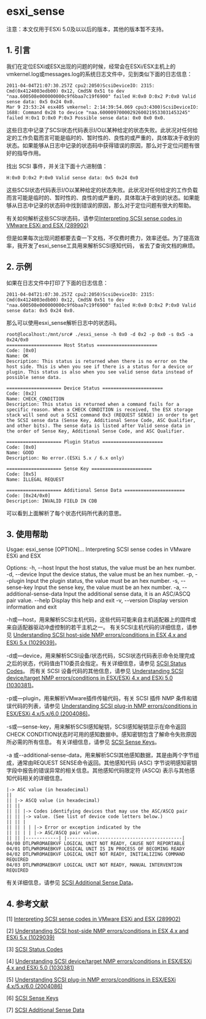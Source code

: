# esxi_sense

注意：本文仅用于ESXi 5.0及以以后的版本，其他的版本暂不支持。

## 1. 引言
我们在定位ESXi或ESX出现的问题的时候，经常会在ESXi/ESX主机上的vmkernel.log或messages.log的系统日志文件中，见到类似下面的日志信息：
```
2011-04-04T21:07:30.257Z cpu2:2050)ScsiDeviceIO: 2315: Cmd(0x4124003edb00) 0x12, CmdSN 0x51 to dev "naa.600508e000000000c9f6baa7c19f6900" failed H:0x0 D:0x2 P:0x0 Valid sense data: 0x5 0x24 0x0. 
Mar 9 23:53:24 esx405 vmkernel: 2:14:39:54.069 cpu3:4300)ScsiDeviceIO: 1688: Command 0x28 to device "naa.60000970000292600219533031453245" failed H:0x1 D:0x0 P:0x3 Possible sense data: 0x0 0x0 0x0.
```
这些日志中记录了SCSI状态代码表示I/O以某种给定的状态失败。此状况对任何给定的工作负载而言可能是临时的、暂时性的、良性的或严重的，具体取决于收到的状态。如果能够从日志中记录的状态码中获得错误的原因，那么对于定位问题有很好的指导作用。

找出 SCSI 事件，并关注下面十六进制值：
```
H:0x0 D:0x2 P:0x0 Valid sense data: 0x5 0x24 0x0
```
这些SCSI状态代码表示I/O以某种给定的状态失败。此状况对任何给定的工作负载而言可能是临时的、暂时性的、良性的或严重的，具体取决于收到的状态。如果能够从日志中记录的状态码中找到错误的原因，那么对于定位问题有很大的帮助。

有关如何解析这些SCSI状态码，请参见[Interpreting SCSI sense codes in VMware ESXi and ESX (289902)](https://kb.vmware.com/selfservice/microsites/search.do?language=en_US&cmd=displayKC&externalId=289902) 

但是如果每次出现问题都要去查一下文档，不仅费时费力，效率还低。为了提高效率，我开发了esxi_sense工具用来解析SCSI感知代码， 省去了查询文档的麻烦。

## 2. 示例
如果在日志文件中打印了下面的日志信息：
```
2011-04-04T21:07:30.257Z cpu2:2050)ScsiDeviceIO: 2315: Cmd(0x4124003edb00) 0x12, CmdSN 0x51 to dev "naa.600508e000000000c9f6baa7c19f6900" failed H:0x0 D:0x2 P:0x0 Valid sense data: 0x5 0x24 0x0.
```
那么可以使用esxi_sense解析日志中的状态码。
```
root@localhost:/mnt/src# ./esxi_sense -h 0x0 -d 0x2 -p 0x0 -s 0x5 -a 0x24/0x0
==================== Host Status ======================
Code: [0x0]
Name: OK
Description: This status is returned when there is no error on the host side. This is when you see if there is a status for a device or plugin. This status is also when you see valid sense data instead of possible sense data.

==================== Device Status ======================
Code: [0x2]
Name: CHECK_CONDITION
Description: This status is returned when a command fails for a specific reason. When a CHECK CONDITION is received, the ESX storage stack will send out a SCSI command 0x3 (REQUEST SENSE) in order to get the SCSI sense data (Sense Key, Additional Sense Code, ASC Qualifier, and other bits). The sense data is listed after Valid sense data in the order of Sense Key, Additional Sense Code, and ASC Qualifier.

==================== Plugin Status ======================
Code: [0x0]
Name: GOOD
Description: No error.(ESXi 5.x / 6.x only)

==================== Sense Key ======================
Code: [0x5]
Name: ILLEGAL REQUEST

==================== Additional Sense Data ======================
Code: [0x24/0x0]
Description: INVALID FIELD IN CDB
```
可以看到上面解析了每个状态代码所代表的意思。


## 3. 使用帮助
Usgae: esxi_sense [OPTION]...
Interpreting SCSI sense codes in VMware ESXi and ESX

Options:
-h, --host                     Input the host status, the value must be an hex number.
-d, --device                   Input the device status, the value must be an hex number.
-p, --plugin                   Input the plugin status, the value must be an hex number.
-s, --sense-key                Input the sense key, the value must be an hex number.
-a, --additional-sense-data    Input the additional sense data, it is an ASC/ASCQ pair value.
    --help                     Display this help and exit
-v, --version                  Display version information and exit


-h或—host，用来解析SCSI主机代码，这些代码可能来自主机适配器上的固件或来自适配器驱动冲虚控制的若干主机之一。
有关SCSI主机代码的详细信息，请参见 [Understanding SCSI host-side NMP errors/conditions in ESX 4.x and ESXi 5.x (1029039)](https://kb.vmware.com/selfservice/search.do?cmd=displayKC&amp;docType=kc&amp;docTypeID=DT_KB_1_1&amp;externalId=1029039)。

-d或—device，用来解析SCSI设备/状态代码，SCSI状态代码表示命令处理完成之后的状态，代码值由T10委员会指定。有关详细信息，请参见 [SCSI Status Codes](http://www.t10.org/lists/2status.htm)。
而有关 SCSI 设备代码的其他信息，请参见 [Understanding SCSI device/target NMP errors/conditions in ESX/ESXi 4.x and ESXi 5.0 (1030381)](https://kb.vmware.com/selfservice/search.do?cmd=displayKC&amp;docType=kc&amp;docTypeID=DT_KB_1_1&amp;externalId=1030381)。

-p或—plugin，用来解析VMware插件传输代码，有关 SCSI 插件 NMP 条件和错误代码的列表，请参见 [Understanding SCSI plug-in NMP errors/conditions in ESX/ESXi 4.x/5.x/6.0 (2004086)](https://kb.vmware.com/selfservice/search.do?cmd=displayKC&amp;docType=kc&amp;docTypeID=DT_KB_1_1&amp;externalId=2004086)。

-s或—sense-key，用来解析SCSI感知秘钥，SCSI感知秘钥显示在命令返回CHECK CONDITION状态时可用的感知数据中。感知密钥包含了解命令失败原因所必需的所有信息。
有关详细信息，请参见 [SCSI Sense Keys](http://www.t10.org/lists/2sensekey.htm)。

-a 或--additional-sense-data，用来解析SCSI其他感知数据，其是由两个字节组成，通常由REQUEST SENSE命令返回。其他感知代码 (ASC) 字节说明感知密钥字段中报告的错误异常的相关信息。其他感知代码限定符 (ASCQ) 表示与其他感知代码相关的详细信息。
```
|-> ASC value (in hexadecimal)
||
|| |-> ASCQ value (in hexadecimal)
|| ||
|| || |-> Codes identifying devices that may use the ASC/ASCQ pair
|| || |-> value. (See list of device code letters below.)
|| || |
|| || | | |-> Error or exception indicated by the
|| || | | |-> ASC/ASCQ pair value.
|| || |------------| |------------------------------------------|
04/00 DTLPWROMAEBKVF LOGICAL UNIT NOT READY, CAUSE NOT REPORTABLE
04/01 DTLPWROMAEBKVF LOGICAL UNIT IS IN PROCESS OF BECOMING READY
04/02 DTLPWROMAEBKVF LOGICAL UNIT NOT READY, INITIALIZING COMMAND REQUIRED
04/03 DTLPWROMAEBKVF LOGICAL UNIT NOT READY, MANUAL INTERVENTION REQUIRED
```
有关详细信息，请参见 [SCSI Additional Sense Data](http://www.t10.org/lists/2asc.htm)。

## 4. 参考文献
[1] [Interpreting SCSI sense codes in VMware ESXi and ESX (289902)](https://kb.vmware.com/selfservice/microsites/search.do?language=en_US&amp;cmd=displayKC&amp;externalId=289902)

[2] [Understanding SCSI host-side NMP errors/conditions in ESX 4.x and ESXi 5.x (1029039)](https://kb.vmware.com/selfservice/search.do?cmd=displayKC&amp;docType=kc&amp;docTypeID=DT_KB_1_1&amp;externalId=1029039)

[3] [SCSI Status Codes](http://www.t10.org/lists/2status.htm)

[4] [Understanding SCSI device/target NMP errors/conditions in ESX/ESXi 4.x and ESXi 5.0 (1030381)](https://kb.vmware.com/selfservice/search.do?cmd=displayKC&amp;docType=kc&amp;docTypeID=DT_KB_1_1&amp;externalId=1030381)

[5] [Understanding SCSI plug-in NMP errors/conditions in ESX/ESXi 4.x/5.x/6.0 (2004086)](https://kb.vmware.com/selfservice/search.do?cmd=displayKC&amp;docType=kc&amp;docTypeID=DT_KB_1_1&amp;externalId=2004086)

[6] [SCSI Sense Keys](http://www.t10.org/lists/2sensekey.htm)

[7] [SCSI Additional Sense Data](http://www.t10.org/lists/2asc.htm)

